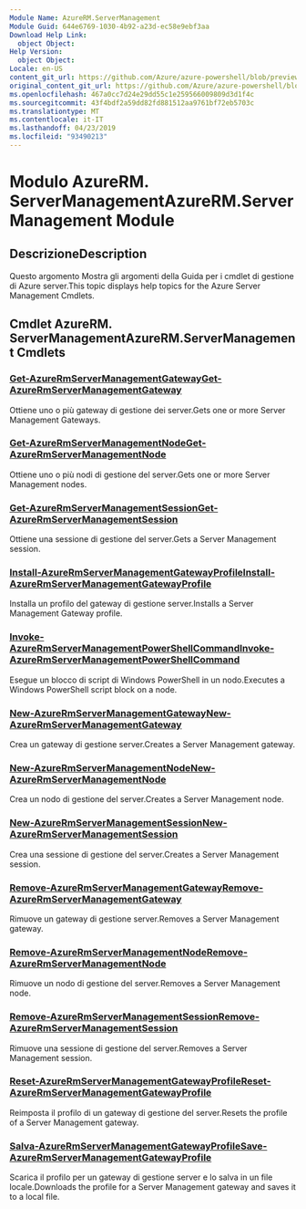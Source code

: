 ```yaml
---
Module Name: AzureRM.ServerManagement
Module Guid: 644e6769-1030-4b92-a23d-ec58e9ebf3aa
Download Help Link:
  object Object: 
Help Version:
  object Object: 
Locale: en-US
content_git_url: https://github.com/Azure/azure-powershell/blob/preview/src/ResourceManager/ServerManagement/Commands.ServerManagement/help/AzureRM.ServerManagement.md
original_content_git_url: https://github.com/Azure/azure-powershell/blob/preview/src/ResourceManager/ServerManagement/Commands.ServerManagement/help/AzureRM.ServerManagement.md
ms.openlocfilehash: 467a0cc7d24e29dd55c1e259566009809d3d1f4c
ms.sourcegitcommit: 43f4bdf2a59dd82fd881512aa9761bf72eb5703c
ms.translationtype: MT
ms.contentlocale: it-IT
ms.lasthandoff: 04/23/2019
ms.locfileid: "93490213"
---
```

# <span data-ttu-id="fd450-101">Modulo AzureRM. ServerManagement</span><span class="sxs-lookup"><span data-stu-id="fd450-101">AzureRM.ServerManagement Module</span></span>
## <span data-ttu-id="fd450-102">Descrizione</span><span class="sxs-lookup"><span data-stu-id="fd450-102">Description</span></span>
<span data-ttu-id="fd450-103">Questo argomento Mostra gli argomenti della Guida per i cmdlet di gestione di Azure server.</span><span class="sxs-lookup"><span data-stu-id="fd450-103">This topic displays help topics for the Azure Server Management Cmdlets.</span></span>

## <span data-ttu-id="fd450-104">Cmdlet AzureRM. ServerManagement</span><span class="sxs-lookup"><span data-stu-id="fd450-104">AzureRM.ServerManagement Cmdlets</span></span>
### [<span data-ttu-id="fd450-105">Get-AzureRmServerManagementGateway</span><span class="sxs-lookup"><span data-stu-id="fd450-105">Get-AzureRmServerManagementGateway</span></span>](Get-AzureRmServerManagementGateway.md)
<span data-ttu-id="fd450-106">Ottiene uno o più gateway di gestione dei server.</span><span class="sxs-lookup"><span data-stu-id="fd450-106">Gets one or more Server Management Gateways.</span></span>

### [<span data-ttu-id="fd450-107">Get-AzureRmServerManagementNode</span><span class="sxs-lookup"><span data-stu-id="fd450-107">Get-AzureRmServerManagementNode</span></span>](Get-AzureRmServerManagementNode.md)
<span data-ttu-id="fd450-108">Ottiene uno o più nodi di gestione del server.</span><span class="sxs-lookup"><span data-stu-id="fd450-108">Gets one or more Server Management nodes.</span></span>

### [<span data-ttu-id="fd450-109">Get-AzureRmServerManagementSession</span><span class="sxs-lookup"><span data-stu-id="fd450-109">Get-AzureRmServerManagementSession</span></span>](Get-AzureRmServerManagementSession.md)
<span data-ttu-id="fd450-110">Ottiene una sessione di gestione del server.</span><span class="sxs-lookup"><span data-stu-id="fd450-110">Gets a Server Management session.</span></span>

### [<span data-ttu-id="fd450-111">Install-AzureRmServerManagementGatewayProfile</span><span class="sxs-lookup"><span data-stu-id="fd450-111">Install-AzureRmServerManagementGatewayProfile</span></span>](Install-AzureRmServerManagementGatewayProfile.md)
<span data-ttu-id="fd450-112">Installa un profilo del gateway di gestione server.</span><span class="sxs-lookup"><span data-stu-id="fd450-112">Installs a Server Management Gateway profile.</span></span>

### [<span data-ttu-id="fd450-113">Invoke-AzureRmServerManagementPowerShellCommand</span><span class="sxs-lookup"><span data-stu-id="fd450-113">Invoke-AzureRmServerManagementPowerShellCommand</span></span>](Invoke-AzureRmServerManagementPowerShellCommand.md)
<span data-ttu-id="fd450-114">Esegue un blocco di script di Windows PowerShell in un nodo.</span><span class="sxs-lookup"><span data-stu-id="fd450-114">Executes a Windows PowerShell script block on a node.</span></span>

### [<span data-ttu-id="fd450-115">New-AzureRmServerManagementGateway</span><span class="sxs-lookup"><span data-stu-id="fd450-115">New-AzureRmServerManagementGateway</span></span>](New-AzureRmServerManagementGateway.md)
<span data-ttu-id="fd450-116">Crea un gateway di gestione server.</span><span class="sxs-lookup"><span data-stu-id="fd450-116">Creates a Server Management gateway.</span></span>

### [<span data-ttu-id="fd450-117">New-AzureRmServerManagementNode</span><span class="sxs-lookup"><span data-stu-id="fd450-117">New-AzureRmServerManagementNode</span></span>](New-AzureRmServerManagementNode.md)
<span data-ttu-id="fd450-118">Crea un nodo di gestione del server.</span><span class="sxs-lookup"><span data-stu-id="fd450-118">Creates a Server Management node.</span></span>

### [<span data-ttu-id="fd450-119">New-AzureRmServerManagementSession</span><span class="sxs-lookup"><span data-stu-id="fd450-119">New-AzureRmServerManagementSession</span></span>](New-AzureRmServerManagementSession.md)
<span data-ttu-id="fd450-120">Crea una sessione di gestione del server.</span><span class="sxs-lookup"><span data-stu-id="fd450-120">Creates a Server Management session.</span></span>

### [<span data-ttu-id="fd450-121">Remove-AzureRmServerManagementGateway</span><span class="sxs-lookup"><span data-stu-id="fd450-121">Remove-AzureRmServerManagementGateway</span></span>](Remove-AzureRmServerManagementGateway.md)
<span data-ttu-id="fd450-122">Rimuove un gateway di gestione server.</span><span class="sxs-lookup"><span data-stu-id="fd450-122">Removes a Server Management gateway.</span></span>

### [<span data-ttu-id="fd450-123">Remove-AzureRmServerManagementNode</span><span class="sxs-lookup"><span data-stu-id="fd450-123">Remove-AzureRmServerManagementNode</span></span>](Remove-AzureRmServerManagementNode.md)
<span data-ttu-id="fd450-124">Rimuove un nodo di gestione del server.</span><span class="sxs-lookup"><span data-stu-id="fd450-124">Removes a Server Management node.</span></span>

### [<span data-ttu-id="fd450-125">Remove-AzureRmServerManagementSession</span><span class="sxs-lookup"><span data-stu-id="fd450-125">Remove-AzureRmServerManagementSession</span></span>](Remove-AzureRmServerManagementSession.md)
<span data-ttu-id="fd450-126">Rimuove una sessione di gestione del server.</span><span class="sxs-lookup"><span data-stu-id="fd450-126">Removes a Server Management session.</span></span>

### [<span data-ttu-id="fd450-127">Reset-AzureRmServerManagementGatewayProfile</span><span class="sxs-lookup"><span data-stu-id="fd450-127">Reset-AzureRmServerManagementGatewayProfile</span></span>](Reset-AzureRmServerManagementGatewayProfile.md)
<span data-ttu-id="fd450-128">Reimposta il profilo di un gateway di gestione del server.</span><span class="sxs-lookup"><span data-stu-id="fd450-128">Resets the profile of a Server Management gateway.</span></span>

### [<span data-ttu-id="fd450-129">Salva-AzureRmServerManagementGatewayProfile</span><span class="sxs-lookup"><span data-stu-id="fd450-129">Save-AzureRmServerManagementGatewayProfile</span></span>](Save-AzureRmServerManagementGatewayProfile.md)
<span data-ttu-id="fd450-130">Scarica il profilo per un gateway di gestione server e lo salva in un file locale.</span><span class="sxs-lookup"><span data-stu-id="fd450-130">Downloads the profile for a Server Management gateway and saves it to a local file.</span></span>

